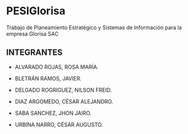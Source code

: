 # PESIGlorisa
Trabajo de Planeamiento Estratégico y Sistemas de Información para la empresa Glorisa SAC

## INTEGRANTES
* ALVARADO ROJAS, ROSA MARÍA.

* BLETRÁN RAMOS, JAVIER.

* DELGADO ROGRIGUEZ, NILSON FREID.

* DIAZ ARGOMEDO, CÉSAR ALEJANDRO.

* SABA SANCHEZ, JHON JAIRO.

* URBINA NARRO, CÉSAR AUGUSTO.
